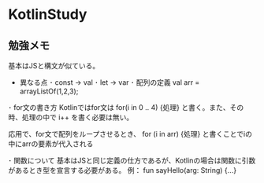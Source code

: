# KotlinStudy

## 勉強メモ
基本はJSと構文が似ている。
- 異なる点
･ const -> val
･ let   -> var
･ 配列の定義
val arr = arrayListOf(1,2,3);

･ for文の書き方
Kotlinではfor文は
for(i in 0 .. 4) {処理}
と書く。また、その時、処理の中で i++ を書く必要は無い。

応用で、for文で配列をループさせるとき、
for (i in arr) {処理}
と書くことでiの中にarrの要素が代入される

･ 関数について
基本はJSと同じ定義の仕方であるが、Kotlinの場合は関数に引数があるとき型を宣言する必要がある。
例：
fun sayHello(arg: String) {...}


